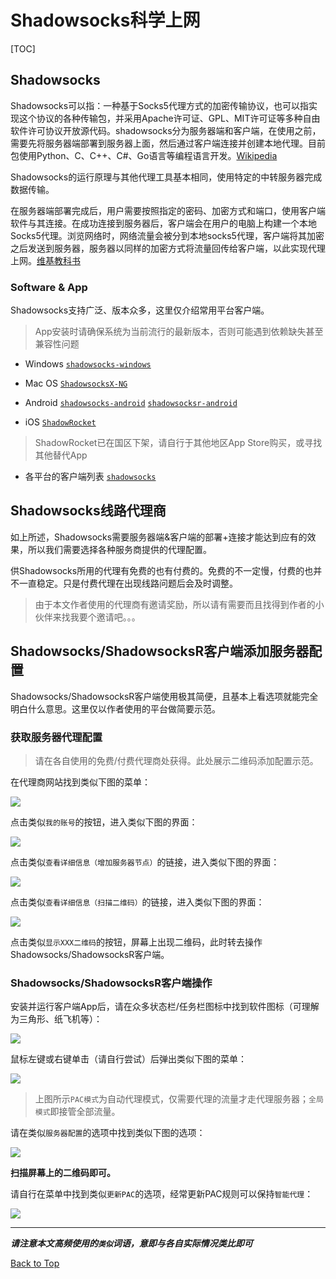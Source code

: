 # <span id="top">Shadowsocks科学上网</span>

[TOC]

## Shadowsocks

Shadowsocks可以指：一种基于Socks5代理方式的加密传输协议，也可以指实现这个协议的各种传输包，并采用Apache许可证、GPL、MIT许可证等多种自由软件许可协议开放源代码。shadowsocks分为服务器端和客户端，在使用之前，需要先将服务器端部署到服务器上面，然后通过客户端连接并创建本地代理。目前包使用Python、C、C++、C#、Go语言等编程语言开发。[Wikipedia](https://zh.wikipedia.org/wiki/Shadowsocks)

Shadowsocks的运行原理与其他代理工具基本相同，使用特定的中转服务器完成数据传输。

在服务器端部署完成后，用户需要按照指定的密码、加密方式和端口，使用客户端软件与其连接。在成功连接到服务器后，客户端会在用户的电脑上构建一个本地Socks5代理。浏览网络时，网络流量会被分到本地socks5代理，客户端将其加密之后发送到服务器，服务器以同样的加密方式将流量回传给客户端，以此实现代理上网。[维基教科书](https://zh.wikibooks.org/wiki/Shadowsocks)

### Software & App

Shadowsocks支持广泛、版本众多，这里仅介绍常用平台客户端。

> App安装时请确保系统为当前流行的最新版本，否则可能遇到依赖缺失甚至兼容性问题

- Windows
[`shadowsocks-windows`](https://github.com/shadowsocks/shadowsocks-windows)

- Mac OS
[`ShadowsocksX-NG`](https://github.com/shadowsocks/ShadowsocksX-NG)

- Android
[`shadowsocks-android`](https://github.com/shadowsocks/shadowsocks-android)
[`shadowsocksr-android`](https://github.com/shadowsocksrr/shadowsocksr-android)

- iOS
[`ShadowRocket`](https://itunes.apple.com/hk/app/shadowrocket/id932747118?l=en&mt=8)
> ShadowRocket已在国区下架，请自行于其他地区App Store购买，或寻找其他替代App

- 各平台的客户端列表
[`shadowsocks`](https://shadowsocks.org/en/download/clients.html)

## Shadowsocks线路代理商

如上所述，Shadowsocks需要服务器端&客户端的部署+连接才能达到应有的效果，所以我们需要选择各种服务商提供的代理配置。

供Shadowsocks所用的代理有免费的也有付费的。免费的不一定慢，付费的也并不一直稳定。只是付费代理在出现线路问题后会及时调整。

> 由于本文作者使用的代理商有邀请奖励，所以请有需要而且找得到作者的小伙伴来找我要个邀请吧。。。

## Shadowsocks/ShadowsocksR客户端添加服务器配置

Shadowsocks/ShadowsocksR客户端使用极其简便，且基本上看选项就能完全明白什么意思。这里仅以作者使用的平台做简要示范。

### 获取服务器代理配置

> 请在各自使用的免费/付费代理商处获得。此处展示二维码添加配置示范。

在代理商网站找到类似下图的菜单：

![](http://p5o85qxhq.bkt.clouddn.com/2018-03-20-122215.png)

点击类似`我的账号`的按钮，进入类似下图的界面：

![](http://p5o85qxhq.bkt.clouddn.com/2018-03-20-%E5%B1%8F%E5%B9%95%E5%BF%AB%E7%85%A7%202018-03-20%2020.23.46.png)

点击类似`查看详细信息（增加服务器节点）`的链接，进入类似下图的界面：

![](http://p5o85qxhq.bkt.clouddn.com/2018-03-20-%E5%B1%8F%E5%B9%95%E5%BF%AB%E7%85%A7%202018-03-20%2020.26.00.png)

点击类似`查看详细信息（扫描二维码）`的链接，进入类似下图的界面：

![](http://p5o85qxhq.bkt.clouddn.com/2018-03-20-122824.png)

点击类似`显示XXX二维码`的按钮，屏幕上出现二维码，此时转去操作Shadowsocks/ShadowsocksR客户端。

### Shadowsocks/ShadowsocksR客户端操作

安装并运行客户端App后，请在众多状态栏/任务栏图标中找到软件图标（可理解为三角形、纸飞机等）：

![](http://p5o85qxhq.bkt.clouddn.com/2018-03-20-123027.png)

鼠标左键或右键单击（请自行尝试）后弹出类似下图的菜单：

![](http://p5o85qxhq.bkt.clouddn.com/2018-03-20-123216.png)

> 上图所示`PAC模式`为自动代理模式，仅需要代理的流量才走代理服务器；`全局模式`即接管全部流量。

请在类似`服务器配置`的选项中找到类似下图的选项：

![](http://p5o85qxhq.bkt.clouddn.com/2018-03-20-123850.png)

**扫描屏幕上的二维码即可。**

请自行在菜单中找到类似`更新PAC`的选项，经常更新PAC规则可以保持`智能代理`：

![](http://p5o85qxhq.bkt.clouddn.com/2018-03-20-123721.png)

---

***请注意本文高频使用的`类似`词语，意即与各自实际情况类比即可***

[Back to Top](#top)